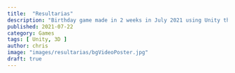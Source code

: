 ```yaml
---
title:  "Resultarias"
description: "Birthday game made in 2 weeks in July 2021 using Unity that I made together with friends from Discord!"
published: 2021-07-22
category: Games
tags: [ Unity, 3D ]
author: chris
image: "images/resultarias/bgVideoPoster.jpg"
draft: true
---
```


> 
